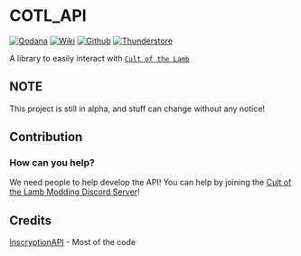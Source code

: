 # COTL_API

[![Qodana](https://github.com/xhayper/COTL_API/actions/workflows/qodana_code_quality.yml/badge.svg)](https://github.com/xhayper/COTL_API/actions/workflows/qodana_code_quality.yml)
[![Wiki](https://img.shields.io/static/v1?label=wiki&message=read&style=flat&color=informational)](https://cotl-api.vercel.app/)
[![Github](https://img.shields.io/static/v1?label=&message=github&style=flat&color=black&logo=github)](https://github.com/xhayper/COTL_API)
[![Thunderstore](https://img.shields.io/static/v1?label=&message=thunderstore&style=flat&color=informational)](https://cult-of-the-lamb.thunderstore.io/package/xhayper/COTL_API/)

A library to easily interact with [`Cult of the Lamb`](https://store.steampowered.com/app/1313140/Cult_of_the_Lamb)

## NOTE

This project is still in alpha, and stuff can change without any notice!

## Contribution

### How can you help?

We need people to help develop the API! You can help by joining
the [Cult of the Lamb Modding Discord Server](https://discord.gg/jZ2DytX3TX)!

## Credits

[InscryptionAPI](https://github.com/InscryptionModding/InscryptionAPI) - Most of the code
